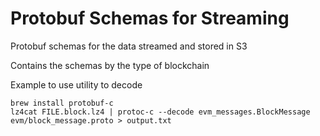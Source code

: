 # Protobuf Schemas for Streaming

Protobuf schemas for the data streamed and stored in S3

Contains the schemas by the type of blockchain


Example to use utility to decode

```
brew install protobuf-c
lz4cat FILE.block.lz4 | protoc-c --decode evm_messages.BlockMessage evm/block_message.proto > output.txt
```
